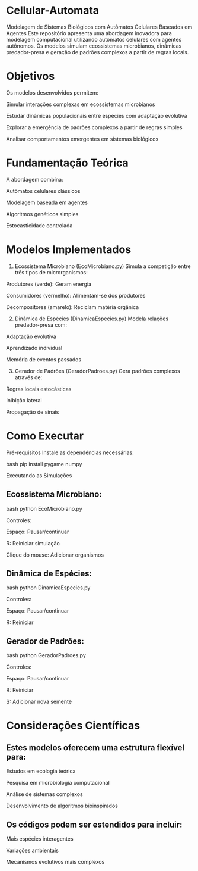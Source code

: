 # Cellular-Automata
Modelagem de Sistemas Biológicos com Autômatos Celulares Baseados em Agentes
Este repositório apresenta uma abordagem inovadora para modelagem computacional utilizando autômatos celulares com agentes autônomos. Os modelos simulam ecossistemas microbianos, dinâmicas predador-presa e geração de padrões complexos a partir de regras locais.

# Objetivos
Os modelos desenvolvidos permitem:

Simular interações complexas em ecossistemas microbianos

Estudar dinâmicas populacionais entre espécies com adaptação evolutiva

Explorar a emergência de padrões complexos a partir de regras simples

Analisar comportamentos emergentes em sistemas biológicos

# Fundamentação Teórica
A abordagem combina:

Autômatos celulares clássicos

Modelagem baseada em agentes

Algoritmos genéticos simples

Estocasticidade controlada

# Modelos Implementados
1. Ecossistema Microbiano (EcoMicrobiano.py)
Simula a competição entre três tipos de microrganismos:

Produtores (verde): Geram energia

Consumidores (vermelho): Alimentam-se dos produtores

Decompositores (amarelo): Reciclam matéria orgânica

2. Dinâmica de Espécies (DinamicaEspecies.py)
Modela relações predador-presa com:

Adaptação evolutiva

Aprendizado individual

Memória de eventos passados

3. Gerador de Padrões (GeradorPadroes.py)
Gera padrões complexos através de:

Regras locais estocásticas

Inibição lateral

Propagação de sinais

# Como Executar
Pré-requisitos
Instale as dependências necessárias:

bash
pip install pygame numpy

Executando as Simulações

## **Ecossistema Microbiano:**

bash
python EcoMicrobiano.py

Controles:

Espaço: Pausar/continuar

R: Reiniciar simulação

Clique do mouse: Adicionar organismos

## **Dinâmica de Espécies:**

bash
python DinamicaEspecies.py

Controles:

Espaço: Pausar/continuar

R: Reiniciar

## **Gerador de Padrões:**

bash
python GeradorPadroes.py

Controles:

Espaço: Pausar/continuar

R: Reiniciar

S: Adicionar nova semente

# Considerações Científicas
## Estes modelos oferecem uma estrutura flexível para:

Estudos em ecologia teórica

Pesquisa em microbiologia computacional

Análise de sistemas complexos

Desenvolvimento de algoritmos bioinspirados

## Os códigos podem ser estendidos para incluir:

Mais espécies interagentes

Variações ambientais

Mecanismos evolutivos mais complexos